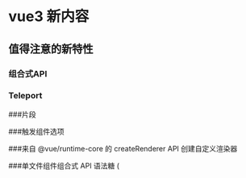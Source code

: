 # vue3 新内容

## 值得注意的新特性

### 组合式API

### Teleport

###片段

###触发组件选项

###来自 @vue/runtime-core 的 createRenderer API 创建自定义渲染器

###单文件组件组合式 API 语法糖 (<script setup>) 实验性

###单文件组件状态驱动的 CSS 变量 (<style> 中的 v-bind) 实验性

###Suspense 实验性
